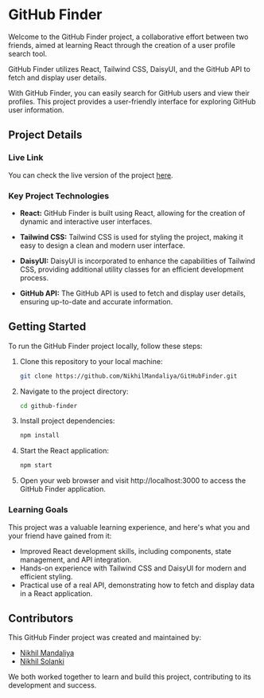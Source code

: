 # GitHub Finder

Welcome to the GitHub Finder project, a collaborative effort between two friends, aimed at learning React through the creation of a user profile search tool. 

GitHub Finder utilizes React, Tailwind CSS, DaisyUI, and the GitHub API to fetch and display user details.

With GitHub Finder, you can easily search for GitHub users and view their profiles. This project provides a user-friendly interface for exploring GitHub user information.

## Project Details

### Live Link

You can check the live version of the project [here](https://github-finder-nik.netlify.app/).

### Key Project Technologies

- **React:** GitHub Finder is built using React, allowing for the creation of dynamic and interactive user interfaces.

- **Tailwind CSS:** Tailwind CSS is used for styling the project, making it easy to design a clean and modern user interface.

- **DaisyUI:** DaisyUI is incorporated to enhance the capabilities of Tailwind CSS, providing additional utility classes for an efficient development process.

- **GitHub API:** The GitHub API is used to fetch and display user details, ensuring up-to-date and accurate information.

## Getting Started

To run the GitHub Finder project locally, follow these steps:

1. Clone this repository to your local machine:

   ```bash
   git clone https://github.com/NikhilMandaliya/GitHubFinder.git
   ```

2. Navigate to the project directory:

   ```bash
   cd github-finder
   ```

3. Install project dependencies:

   ```bash
   npm install
   ```

4. Start the React application:

   ```bash
   npm start
   ```

5. Open your web browser and visit http://localhost:3000 to access the GitHub Finder application.

### Learning Goals
This project was a valuable learning experience, and here's what you and your friend have gained from it:

- Improved React development skills, including components, state management, and API integration.
- Hands-on experience with Tailwind CSS and DaisyUI for modern and efficient styling.
- Practical use of a real API, demonstrating how to fetch and display data in a React application.

## Contributors

This GitHub Finder project was created and maintained by:

- [Nikhil Mandaliya](https://github.com/NikhilMandaliya)
- [Nikhil Solanki](https://github.com/nikhilso1anki)

We both worked together to learn and build this project, contributing to its development and success.

